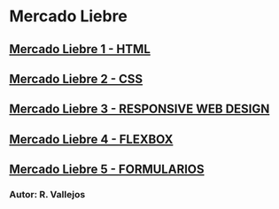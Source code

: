 # Mercado Liebre

## [Mercado Liebre 1 - HTML](https://github.com/x-Fenix-x/MercadoLiebre/tree/estructuraWeb)
## [Mercado Liebre 2 - CSS](https://github.com/x-Fenix-x/MercadoLiebre/tree/estilosHeaderFooter)
## [Mercado Liebre 3 - RESPONSIVE WEB DESIGN](https://github.com/x-Fenix-x/MercadoLiebre/tree/responsiveDesign)
## [Mercado Liebre 4 - FLEXBOX](https://github.com/x-Fenix-x/MercadoLiebre/tree/flexbox)
## [Mercado Liebre 5 - FORMULARIOS](https://github.com/x-Fenix-x/MercadoLiebre/tree/formularios)

### Autor: R. Vallejos